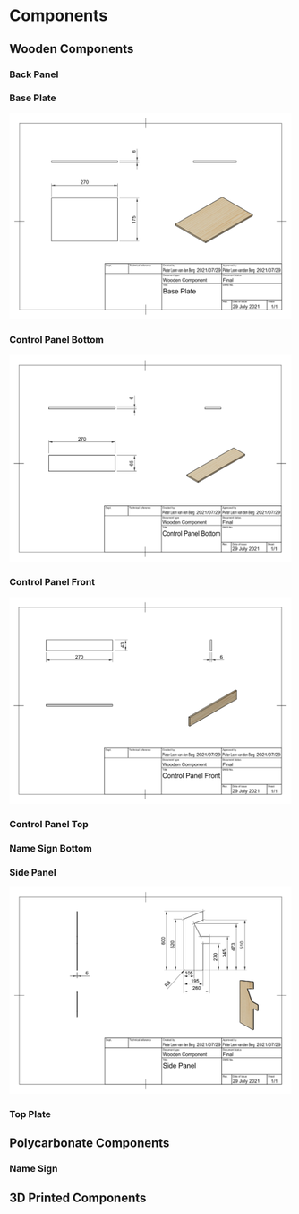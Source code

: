 # Components

## Wooden Components

### Back Panel

### Base Plate

![Base Plate](wooden_components/base_plate.png)

### Control Panel Bottom

![Control Panel Bottom](wooden_components/control_panel_bottom.png)

### Control Panel Front

![Control Panel Front](wooden_components/control_panel_front.png)

### Control Panel Top

### Name Sign Bottom

### Side Panel

![Side Panel](wooden_components/side_panel.png)

### Top Plate

## Polycarbonate Components

### Name Sign

## 3D Printed Components


